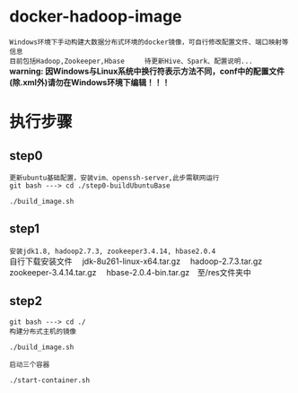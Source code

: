 # docker-hadoop-image
`Windows环境下手动构建大数据分布式环境的docker镜像，可自行修改配置文件、端口映射等信息`
<br/>
`目前包括Hadoop,Zookeeper,Hbase     待更新Hive、Spark、配置说明...`
<br/>
**warning: 因Windows与Linux系统中换行符表示方法不同，conf中的配置文件(除.xml外)请勿在Windows环境下编辑！！！**
# 执行步骤
## step0
`更新ubuntu基础配置，安装vim、openssh-server,此步需联网运行`
<br/>
`git bash ---> cd ./step0-buildUbuntuBase`
```
./build_image.sh
```
## step1
`安装jdk1.8, hadoop2.7.3, zookeeper3.4.14, hbase2.0.4`
<br/>
自行下载安装文件
&emsp;jdk-8u261-linux-x64.tar.gz
&emsp;hadoop-2.7.3.tar.gz
&emsp;zookeeper-3.4.14.tar.gz
&emsp;hbase-2.0.4-bin.tar.gz&emsp;至/res文件夹中
## step2
`git bash ---> cd ./`
<br/>
`构建分布式主机的镜像`
```
./build_image.sh
```
`启动三个容器`
```
./start-container.sh
```
